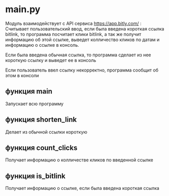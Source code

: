 # main.py  
Модуль взаимодействует с API сервисa https://app.bitly.com/ : </br>
Считывает пользовательский ввод,
если была введена короткая ссылка bitlink, то
программа посчитает клики bitlink,
а так же получит информацию об этой ссылке,
выведет колличество кликов по датам 
и информацию о ссылке в консоль.  

Если была введена обычная ссылка,
то программа сделает из нее короткую ссылку
и выведет ее в консоль  

Если пользователь ввел ссылку некорректно,
программа сообщит об этом в консоли  

## функция main
Запускает всю программу

## функция shorten_link
Делает из обычной ссылки короткую

## функция count_clicks
Получает информацию о колличестве кликов 
по введенной ссылке

## функция is_bitlink
Получает информацию о ссылке,
если была введена короткая ссылка

